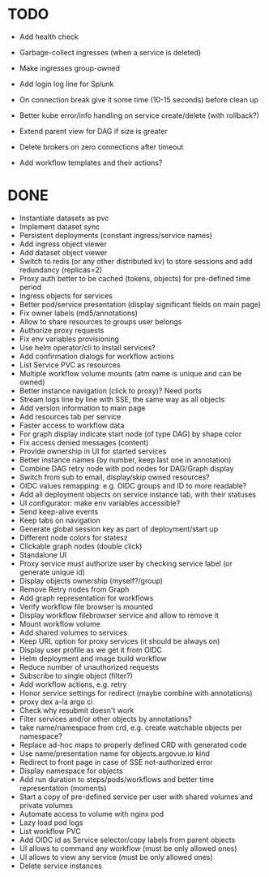 # TODO

* Add health check
* Garbage-collect ingresses (when a service is deleted)
* Make ingresses group-owned
* Add login log line for Splunk

* On connection break give it some time (10-15 seconds) before clean up
* Better kube error/info handling on service create/delete (with rollback?)

* Extend parent view for DAG if size is greater
* Delete brokers on zero connections after timeout
* Add workflow templates and their actions?

# DONE

* Instantiate datasets as pvc
* Implement dataset sync
* Persistent deployments (constant ingress/service names)
* Add ingress object viewer
* Add dataset object viewer
* Switch to redis (or any other distributed kv) to store sessions and add redundancy (replicas=2)
* Proxy auth better to be cached (tokens, objects) for pre-defined time period
* Ingress objects for services
* Better pod/service presentation (display significant fields on main page)
* Fix owner labels (md5/annotations)
* Allow to share resources to groups user belongs
* Authorize proxy requests
* Fix env variables provisioning
* Use helm operator/cli to install services?
* Add confirmation dialogs for workflow actions
* List Service PVC as resources
* Multiple workflow volume mounts (atm name is unique and can be owned)
* Better instance navigation (click to proxy)? Need ports
* Stream logs line by line with SSE, the same way as all objects
* Add version information to main page
* Add resources tab per service
* Faster access to workflow data
* For graph display indicate start node (of type DAG) by shape color
* Fix access denied messages (content)
* Provide ownership in UI for started services
* Better instance names (by number, keep last one in annotation)
* Combine DAG retry node with pod nodes for DAG/Graph display
* Switch from sub to email, display/skip owned resources?
* OIDC values remapping: e.g. OIDC groups and ID to more readable?
* Add all deployment objects on service instance tab, with their statuses
* UI configurator: make env variables accessible?
* Send keep-alive events
* Keep tabs on navigation
* Generate global session key as part of deployment/start up
* Different node colors for statesz
* Clickable graph nodes (double click)
* Standalone UI
* Proxy service must authorize user by checking service label (or generate unique id)
* Display objects ownership (myself?/group)
* Remove Retry nodes from Graph
* Add graph representation for workflows
* Verify workflow file browser is mounted
* Display workflow filebrowser service and allow to remove it
* Mount workflow volume
* Add shared volumes to services
* Keep URL option for proxy services (it should be always on)
* Display user profile as we get it from OIDC
* Helm deployment and image build workflow
* Reduce number of unauthorized requests
* Subscribe to single object (filter?)
* Add workflow actions, e.g. retry
* Honor service settings for redirect (maybe combine with annotations)
* proxy dex a-la argo ci
* Check why resubmit doesn't work
* Filter services and/or other objects by annotations?
* take name/namespace from crd, e.g. create watchable objects per namespace?
* Replace ad-hoc maps to properly defined CRD with generated code
* Use name/presentation name for objects.argovue.io kind
* Redirect to front page in case of SSE not-authorized error
* Display namespace for objects
* Add run duration to steps/pods/workflows and better time representation (moments)
* Start a copy of pre-defined service per user with shared volumes and private volumes
* Automate access to volume with nginx pod
* Lazy load pod logs
* List workflow PVC
* Add OIDC id as Service selector/copy labels from parent objects
* UI allows to command any workflow (must be only allowed ones)
* UI allows to view any service (must be only allowed ones)
* Delete service instances
